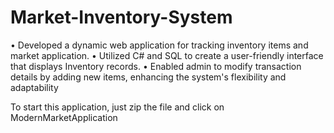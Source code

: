 # Market-Inventory-System
•	Developed a dynamic web application for tracking inventory items and market application.
•	Utilized C# and SQL to create a user-friendly interface that displays Inventory records. 
•	Enabled admin to modify transaction details by adding new items, enhancing the system's flexibility and adaptability

To start this application, just zip the file and click on ModernMarketApplication 

